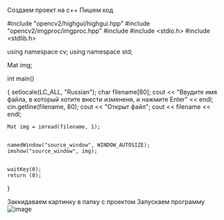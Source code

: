 Создаем проект на c++
Пишем код





#include "opencv2/highgui/highgui.hpp"
#include "opencv2/imgproc/imgproc.hpp"
#include <iostream>
#include <stdio.h>
#include <stdlib.h>

using namespace cv;
using namespace std;

Mat img;

int main()

{
	setlocale(LC_ALL, "Russian");
	char filename[80];
	cout << "Ввудите имя файла, в который хотите внести измененя, и нажмите Enter" << endl;
	cin.getline(filename, 80);
	cout << "Открыт файл";
	cout << filename << endl;

	Mat img = imread(filename, 1);
	

	namedWindow("source_window", WINDOW_AUTOSIZE);
	imshow("source_window", img);


	waitKey(0);
	return (0);
}
	
	
	
	
	
Заккидаваем картинку в папку с проектом 
Запускаем программу
![image](https://user-images.githubusercontent.com/90038602/133037795-5f7f342b-051a-493d-a085-565731de8e03.png)
